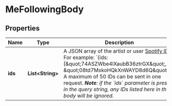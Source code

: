 # MeFollowingBody

## Properties
Name | Type | Description | Notes
------------ | ------------- | ------------- | -------------
**ids** | **List&lt;String&gt;** | A JSON array of the artist or user [Spotify IDs](/documentation/web-api/concepts/spotify-uris-ids). For example: &#x60;{ids:[\&quot;74ASZWbe4lXaubB36ztrGX\&quot;, \&quot;08td7MxkoHQkXnWAYD8d6Q\&quot;]}&#x60;. A maximum of 50 IDs can be sent in one request. _**Note**: if the &#x60;ids&#x60; parameter is present in the query string, any IDs listed here in the body will be ignored._  | 
